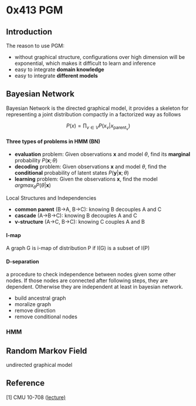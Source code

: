# 0x413 PGM

## Introduction

The reason to use PGM:

*   without graphical structure, configurations over high dimension will be exponential, which makes it difficult to learn and inference
*   easy to integrate **domain knowledge**
*   easy to integrate **different models**

## Bayesian Network

Bayesian Network is the directed graphical model, it provides a skeleton for representing a joint distribution compactly in a factorized way as follows

$$P(x) = \prod_{v \in V} P(x_v | x_{\text{parent}_v})$$

#### Three types of problems in HMM (BN)

*   **evaluation** problem: Given observations $\mathbf{x}$ and model $\theta$, find its **marginal** probability $P(\mathbf{x}; \theta)$
*   **decoding** problem: Given observations $\mathbf{x}$ and model $\theta$, find the **conditional** probability of latent states $P(\mathbf{y} | \mathbf{x}; \theta)$
*   **learning** problem: Given the observations $\mathbf{x}$, find the model $argmax_\theta P(\theta | \mathbf{x})$

Local Structures and Independencies  

*   **common parent** (B->A, B->C): knowing B decouples A and C
*   **cascade** (A->B->C): knowing B decouples A and C
*   **v-structure** (A->C, B->C): knowing C couples A and B

#### I-map

A graph G is i-map of distribution P if I(G) is a subset of I(P)

#### D-separation

a procedure to check independence between nodes given some other nodes. If those nodes are connected after following steps, they are dependent. Otherwise they are independent at least in bayesian network.

*   build ancestral graph
*   moralize graph
*   remove direction
*   remove conditional nodes

### HMM

## Random Markov Field

undirected graphical model

## Reference

[1] CMU 10-708 ([lecture)](https://sailinglab.github.io/pgm-spring-2019/)